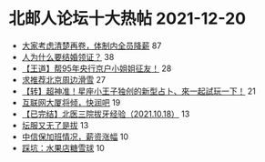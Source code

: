 # 北邮人论坛十大热帖 2021-12-20

- [大家考虑清楚再卷，体制内全员降薪](https://bbs.byr.cn/article/CivilServant/48001) 87
- [人为什么要结婚领证？](https://bbs.byr.cn/article/Feeling/3182227) 38
- [【王道】帮95年央行京户小姐姐征友！](https://bbs.byr.cn/article/Friends/2013258) 28
- [求推荐北京周边滑雪](https://bbs.byr.cn/article/Talking/6321844) 27
- [【转】超神准！星座小王子独创的新型占卜、來一起試玩一下！](https://bbs.byr.cn/article/Constellations/326533) 21
- [互联网大厦将倾，快润吧](https://bbs.byr.cn/article/WorkLife/1178601) 19
- [【已完结】北医三院拔牙经验（2021.10.18）](https://bbs.byr.cn/article/Health/226643) 13
- [坛服又无了是拔](https://bbs.byr.cn/article/Tshirt/90626) 13
- [中信保加班情况，薪资涨幅](https://bbs.byr.cn/article/Job/2152538) 10
- [踩坑：水果店糖雪球](https://bbs.byr.cn/article/Picture/3309198) 10


